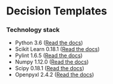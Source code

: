 # Decision Templates

### Technology stack


   - Python 3.6 ([Read the docs](http://docs.python.org/3.6/))
   - Scikit Learn 0.18.1 ([Read the docs](http://http://scikit-learn.org/0.18/documentation.html))
   - Pylint 1.6.5 ([Read the docs](http://www.pylint.org))
   - Numpy 1.12.0 ([Read the docs](http://www.numpy.org))
   - Scipy 0.18.1 ([Read the docs](http://www.scipy.org))
   - Openpyxl 2.4.2 ([Read the docs](https://openpyxl.readthedocs.org/en/default/))
